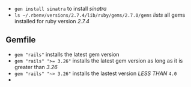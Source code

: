 - `gen install sinatra` to install *sinatra*
- `ls ~/.rbenv/versions/2.7.4/lib/ruby/gems/2.7.0/gems` *lists* all gems installed for ruby version *2.7.4*

## Gemfile
- `gem "rails"` installs the latest gem version
- `gem "rails" ">= 3.26"` installs the latest gem version as long as it is greater than *3.26*
- `gem "rails" "~> 3.26"` installs the lastest version *LESS THAN*  `4.0` 
- 